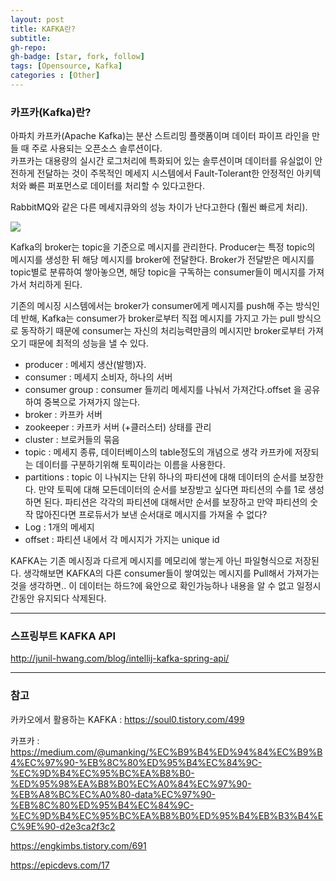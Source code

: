 ```yaml
---
layout: post
title: KAFKA란?
subtitle: 
gh-repo: 
gh-badge: [star, fork, follow]
tags: [Opensource, Kafka]
categories : [Other]
---
```


### 카프카(Kafka)란?

아파치 카프카(Apache Kafka)는 분산 스트리밍 플랫폼이며 데이터 파이프 라인을 만들 때 주로 사용되는 오픈소스 솔루션이다.  
카프카는 대용량의 실시간 로그처리에 특화되어 있는 솔루션이며 데이터를 유실없이 안전하게 전달하는 것이 주목적인 메세지 시스템에서 Fault-Tolerant한 안정적인 아키텍처와 빠른 퍼포먼스로 데이터를 처리할 수 있다고한다.

 RabbitMQ와 같은 다른 메세지큐와의 성능 차이가 난다고한다 (훨씬 빠르게 처리).


<img src=https://user-images.githubusercontent.com/45562285/65389251-21e18380-dd8f-11e9-9add-eb0c2e65e460.png>

 Kafka의 broker는 topic을 기준으로 메시지를 관리한다. Producer는 특정 topic의 메시지를 생성한 뒤 해당 메시지를 broker에 전달한다. Broker가 전달받은 메시지를 topic별로 분류하여 쌓아놓으면, 해당 topic을 구독하는 consumer들이 메시지를 가져가서 처리하게 된다.

기존의 메시징 시스템에서는 broker가 consumer에게 메시지를 push해 주는 방식인데 반해, Kafka는 consumer가 broker로부터 직접 메시지를 가지고 가는 pull 방식으로 동작하기 때문에 consumer는 자신의 처리능력만큼의 메시지만 broker로부터 가져오기 때문에 최적의 성능을 낼 수 있다.


- producer : 메세지 생산(발행)자.
- consumer : 메세지 소비자, 하나의 서버
- consumer group : consumer 들끼리 메세지를 나눠서 가져간다.offset 을 공유하여 중복으로 가져가지 않는다.
- broker : 카프카 서버
- zookeeper : 카프카 서버 (+클러스터) 상태를 관리
- cluster : 브로커들의 묶음
- topic : 메세지 종류, 데이터베이스의 table정도의 개념으로 생각
카프카에 저장되는 데이터를 구분하기위해 토픽이라는 이름을 사용한다.
- partitions : topic 이 나눠지는 단위
하나의 파티션에 대해 데이터의 순서를 보장한다.
만약 토픽에 대해 모든데이터의 순서를 보장받고 싶다면 파티션의 수를 1로 생성하면 된다. 파티션은 각각의 파티션에 대해서만 순서를 보장하고 만약 파티션의 숫작 많아진다면 프로듀서가 보낸 순서대로 메시지를 가져올 수 없다?
- Log : 1개의 메세지
- offset : 파티션 내에서 각 메시지가 가지는 unique id

KAFKA는 기존 메시징과 다르게 메시지를 메모리에 쌓는게 아닌 파일형식으로 저장된다.
생각해보면 KAFKA의 다른 consumer들이 쌓여있는 메시지를 Pull해서 가져가는 것을 생각하면..
이 데이터는 하드?에 육안으로 확인가능하나 내용을 알 수 없고 일정시간동안 유지되다 삭제된다.


---

### 스프링부트 KAFKA API 

http://junil-hwang.com/blog/intellij-kafka-spring-api/


---

### 참고

카카오에서 활용하는 KAFKA : https://soul0.tistory.com/499

카프카 : https://medium.com/@umanking/%EC%B9%B4%ED%94%84%EC%B9%B4%EC%97%90-%EB%8C%80%ED%95%B4%EC%84%9C-%EC%9D%B4%EC%95%BC%EA%B8%B0-%ED%95%98%EA%B8%B0%EC%A0%84%EC%97%90-%EB%A8%BC%EC%A0%80-data%EC%97%90-%EB%8C%80%ED%95%B4%EC%84%9C-%EC%9D%B4%EC%95%BC%EA%B8%B0%ED%95%B4%EB%B3%B4%EC%9E%90-d2e3ca2f3c2

https://engkimbs.tistory.com/691

https://epicdevs.com/17